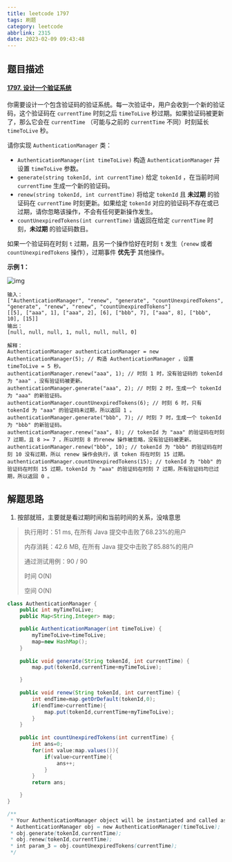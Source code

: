 ```yaml
---
title: leetcode 1797
tags: 刷题
category: leetcode
abbrlink: 2315
date: 2023-02-09 09:43:48
---
```


## 题目描述

#### [1797. 设计一个验证系统](https://leetcode.cn/problems/design-authentication-manager/)



你需要设计一个包含验证码的验证系统。每一次验证中，用户会收到一个新的验证码，这个验证码在 `currentTime` 时刻之后 `timeToLive` 秒过期。如果验证码被更新了，那么它会在 `currentTime` （可能与之前的 `currentTime` 不同）时刻延长 `timeToLive` 秒。

请你实现 `AuthenticationManager` 类：

- `AuthenticationManager(int timeToLive)` 构造 `AuthenticationManager` 并设置 `timeToLive` 参数。
- `generate(string tokenId, int currentTime)` 给定 `tokenId` ，在当前时间 `currentTime` 生成一个新的验证码。
- `renew(string tokenId, int currentTime)` 将给定 `tokenId` 且 **未过期** 的验证码在 `currentTime` 时刻更新。如果给定 `tokenId` 对应的验证码不存在或已过期，请你忽略该操作，不会有任何更新操作发生。
- `countUnexpiredTokens(int currentTime)` 请返回在给定 `currentTime` 时刻，**未过期** 的验证码数目。

如果一个验证码在时刻 `t` 过期，且另一个操作恰好在时刻 `t` 发生（`renew` 或者 `countUnexpiredTokens` 操作），过期事件 **优先于** 其他操作。

 

**示例 1：**

![img](https://cdn.jsdelivr.net/gh/Kong-PR/Typora-picture@latest/img/copy-of-pc68_q2.png)

```
输入：
["AuthenticationManager", "renew", "generate", "countUnexpiredTokens", "generate", "renew", "renew", "countUnexpiredTokens"]
[[5], ["aaa", 1], ["aaa", 2], [6], ["bbb", 7], ["aaa", 8], ["bbb", 10], [15]]
输出：
[null, null, null, 1, null, null, null, 0]

解释：
AuthenticationManager authenticationManager = new AuthenticationManager(5); // 构造 AuthenticationManager ，设置 timeToLive = 5 秒。
authenticationManager.renew("aaa", 1); // 时刻 1 时，没有验证码的 tokenId 为 "aaa" ，没有验证码被更新。
authenticationManager.generate("aaa", 2); // 时刻 2 时，生成一个 tokenId 为 "aaa" 的新验证码。
authenticationManager.countUnexpiredTokens(6); // 时刻 6 时，只有 tokenId 为 "aaa" 的验证码未过期，所以返回 1 。
authenticationManager.generate("bbb", 7); // 时刻 7 时，生成一个 tokenId 为 "bbb" 的新验证码。
authenticationManager.renew("aaa", 8); // tokenId 为 "aaa" 的验证码在时刻 7 过期，且 8 >= 7 ，所以时刻 8 的renew 操作被忽略，没有验证码被更新。
authenticationManager.renew("bbb", 10); // tokenId 为 "bbb" 的验证码在时刻 10 没有过期，所以 renew 操作会执行，该 token 将在时刻 15 过期。
authenticationManager.countUnexpiredTokens(15); // tokenId 为 "bbb" 的验证码在时刻 15 过期，tokenId 为 "aaa" 的验证码在时刻 7 过期，所有验证码均已过期，所以返回 0 。
```



## 解题思路

1. 按部就班，主要就是看过期时间和当前时间的关系，没啥意思

> 执行用时：51 ms, 在所有 Java 提交中击败了68.23%的用户
>
> 内存消耗：42.6 MB, 在所有 Java 提交中击败了85.88%的用户
>
> 通过测试用例：90 / 90
>
> 时间 O(N)
>
> 空间 O(N)

```java
class AuthenticationManager {
    public int myTimeToLive;
    public Map<String,Integer> map;

    public AuthenticationManager(int timeToLive) {
        myTimeToLive=timeToLive;
        map=new HashMap();
    }
    
    public void generate(String tokenId, int currentTime) {
        map.put(tokenId,currentTime+myTimeToLive);

    }
    
    public void renew(String tokenId, int currentTime) {
        int endTime=map.getOrDefault(tokenId,0);
        if(endTime>currentTime){
            map.put(tokenId,currentTime+myTimeToLive);
        }
    }
    
    public int countUnexpiredTokens(int currentTime) {
        int ans=0;
        for(int value:map.values()){
            if(value>currentTime){
                ans++;
            }
        }
        return ans;

    }
}

/**
 * Your AuthenticationManager object will be instantiated and called as such:
 * AuthenticationManager obj = new AuthenticationManager(timeToLive);
 * obj.generate(tokenId,currentTime);
 * obj.renew(tokenId,currentTime);
 * int param_3 = obj.countUnexpiredTokens(currentTime);
 */
```

